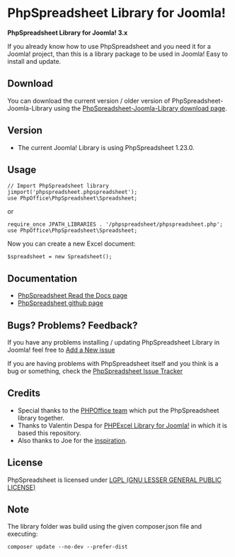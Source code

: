 # PhpSpreadsheet Library for Joomla!

**PhpSpreadsheet Library for Joomla! 3.x**

If you already know how to use PhpSpreadsheet and you need it for a Joomla! project, than this is a library package to be used in Joomla! Easy to install and update.

Download
--------

You can download the current version / older version of PhpSpreadsheet-Joomla-Library using the [PhpSpreadsheet-Joomla-Library download page](https://github.com/ivanramosnet/PhpSpreadsheet-Joomla-Library/releases).

Version
-------

* The current Joomla! Library is using PhpSpreadsheet 1.23.0.

Usage
-----

    // Import PhpSpreadsheet library
    jimport('phpspreadsheet.phpspreadsheet');
    use PhpOffice\PhpSpreadsheet\Spreadsheet;

or 

    require_once JPATH_LIBRARIES . '/phpspreadsheet/phpspreadsheet.php';
    use PhpOffice\PhpSpreadsheet\Spreadsheet;


Now you can create a new Excel document:

    $spreadsheet = new Spreadsheet();


Documentation
-------------

* [PhpSpreadsheet Read the Docs page](https://phpspreadsheet.readthedocs.io)
* [PhpSpreadsheet github page](https://github.com/PHPOffice/PhpSpreadsheet)

Bugs? Problems? Feedback?
-------------------------

If you have any problems installing / updating PhpSpreadsheet Library in Joomla! feel free to [Add a New issue](https://github.com/ivanramosnet/PhpSpreadsheet-Joomla-Library/issues)

If you are having problems with PhpSpreadsheet itself and you think is a bug or something, check the [PhpSpreadsheet Issue Tracker](https://github.com/PHPOffice/PhpSpreadsheet/issues)

Credits
-------

* Special thanks to the [PHPOffice team](https://github.com/orgs/PHPOffice/people) which put the PhpSpreadsheet library together.
* Thanks to Valentin Despa for [PHPExcel Library for Joomla!](https://github.com/vdespa/PHPExcel-Joomla-Library) in which it is based this repository.
* Also thanks to Joe for the [inspiration](http://www.ostraining.com/howtojoomla/how-tos/development/how-to-package-joomla-libraries).


License
-------
PhpSpreadsheet is licensed under [LGPL (GNU LESSER GENERAL PUBLIC LICENSE)](https://github.com/PHPOffice/PhpSpreadsheet/blob/master/license.md)

Note
----

The library folder was build using the given composer.json file and executing:

    composer update --no-dev --prefer-dist